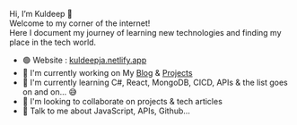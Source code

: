 Hi, I’m Kuldeep 👋  
Welcome to my corner of the internet!   
Here I document my journey of learning new technologies and finding my place in the tech world.


- 🟢 Website : [kuldeepja.netlify.app](https://kuldeepja.netlify.app/)
- 🔭 I'm currently working on My [Blog](https://kuldeepjambhulkar.github.io/notes) & [Projects](https://kuldeepjambhulkar.github.io/notes)
- 🌱 I'm currently learning C#, React, MongoDB, CICD, APIs & the list goes on and on... 😅
- 👯 I'm looking to collaborate on projects & tech articles
- 💬 Talk to me about JavaScript, APIs, Github...
